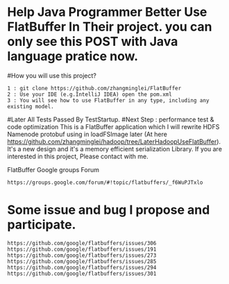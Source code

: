 # Help Java Programmer Better Use FlatBuffer In Their project. you can only see this POST with Java language pratice now.
#How you will use this project?

    1 : git clone https://github.com/zhangminglei/FlatBuffer
    2 : Use your IDE (e.g.IntelliJ IDEA) open the pom.xml
    3 : You will see how to use FlatBuffer in any type, including any existing model.

#Later All Tests Passed By TestStartup. 
#Next Step : performance test & code optimization
This is a FlatBuffer application which I will rewrite HDFS Namenode protobuf using in loadFSImage later (At here https://github.com/zhangminglei/hadoop/tree/LaterHadoopUseFlatBuffer). It's a new design and it's a memory efficient serialization Library. If you are interested in this project, Please contact with me.

FlatBuffer Google groups Forum

    https://groups.google.com/forum/#!topic/flatbuffers/_f6WuPJTxlo
    
# Some issue and bug I propose and participate.
    https://github.com/google/flatbuffers/issues/306
    https://github.com/google/flatbuffers/issues/191
    https://github.com/google/flatbuffers/issues/273
    https://github.com/google/flatbuffers/issues/285
    https://github.com/google/flatbuffers/issues/294
    https://github.com/google/flatbuffers/issues/301
